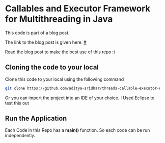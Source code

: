 # Callables and Executor Framework for Multithreading in Java

This code is part of a blog post.

The link to the blog post is given here.
[#](#)

Read the blog post to make the best use of this repo :)


## Cloning the code to your local

Clone this code to your local using the following command

```bash
git clone https://github.com/aditya-sridhar/threads-callable-executor-demo.git
```

Or you can import the project into an IDE of your choice. I Used Eclipse to test this out

## Run the Application

Each Code in this Repo has a **main()** function. So each code can be run independently.
